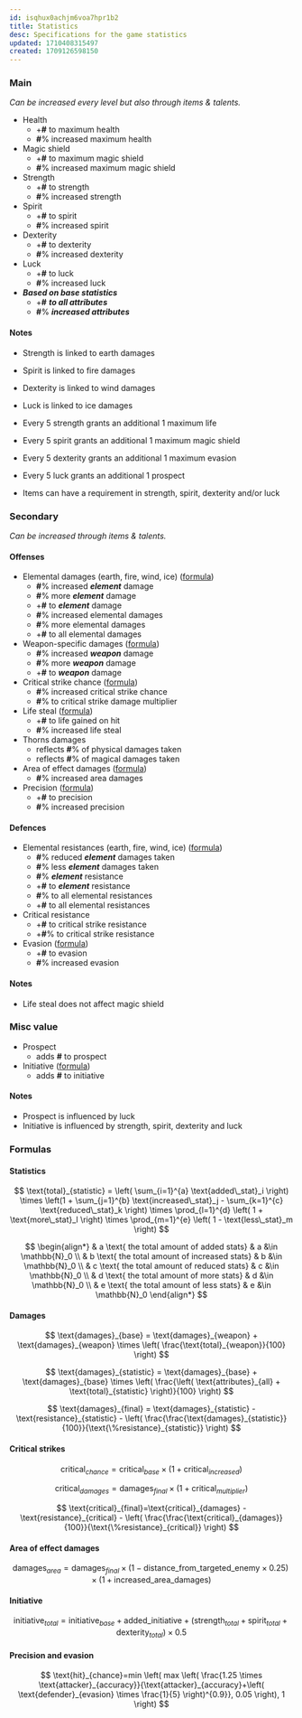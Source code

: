 ```yaml
---
id: isqhux0achjm6voa7hpr1b2
title: Statistics
desc: Specifications for the game statistics
updated: 1710408315497
created: 1709126598150
---
```


### Main

_Can be increased every level but also through items & talents._

-  Health
   -  +**\#** to maximum health
   -  **\#**% increased maximum health
-  Magic shield
   -  +**\#** to maximum magic shield
   -  **\#**% increased maximum magic shield
-  Strength
   -  +**\#** to strength
   -  **\#**% increased strength
-  Spirit
   -  +**\#** to spirit
   -  **\#**% increased spirit
-  Dexterity
   -  +**\#** to dexterity
   -  **\#**% increased dexterity
-  Luck
   -  +**\#** to luck
   -  **\#**% increased luck
-  _**Based on base statistics**_
   -  +**\#** _**to all attributes**_
   -  **\#**% _**increased attributes**_

#### Notes

-  Strength is linked to earth damages
-  Spirit is linked to fire damages
-  Dexterity is linked to wind damages
-  Luck is linked to ice damages

-  Every 5 strength grants an additional 1 maximum life
-  Every 5 spirit grants an additional 1 maximum magic shield
-  Every 5 dexterity grants an additional 1 maximum evasion
-  Every 5 luck grants an additional 1 prospect

-  Items can have a requirement in strength, spirit, dexterity and/or luck

### Secondary

_Can be increased through items & talents._

#### Offenses

-  Elemental damages (earth, fire, wind, ice) ([formula](#statistics))
   -  **\#**% increased **_element_** damage
   -  **\#**% more **_element_** damage
   -  +**\#** to **_element_** damage
   -  **\#**% increased elemental damages
   -  **\#**% more elemental damages
   -  +**\#** to all elemental damages
-  Weapon-specific damages ([formula](#damages))
   -  **\#**% increased **_weapon_** damage
   -  **\#**% more **_weapon_** damage
   -  +**\#** to **_weapon_** damage
-  Critical strike chance ([formula](#critical-strike-chance))
   -  **\#**% increased critical strike chance
   -  **\#**% to critical strike damage multiplier
-  Life steal ([formula](#life-steal))
   -  +**\#** to life gained on hit
   -  **\#**% increased life steal
-  Thorns damages
   -  reflects **\#**% of physical damages taken
   -  reflects **\#**% of magical damages taken
-  Area of effect damages ([formula](#area-of-effect-damages))
   -  **\#**% increased area damages
-  Precision ([formula](#precision-and-evasion))
   -  +**\#** to precision
   -  **\#**% increased precision

#### Defences

-  Elemental resistances (earth, fire, wind, ice) ([formula](#damages))
   -  **\#**% reduced **_element_** damages taken
   -  **\#**% less **_element_** damages taken
   -  **\#**% **_element_** resistance
   -  +**\#** to **_element_** resistance
   -  **\#**% to all elemental resistances
   -  +**\#** to all elemental resistances
-  Critical resistance
   -  +**\#** to critical strike resistance
   -  +**\#**% to critical strike resistance
-  Evasion ([formula](#precision-and-evasion))
   -  +**\#** to evasion
   -  **\#**% increased evasion

#### Notes

-  Life steal does not affect magic shield

### Misc value

-  Prospect
   -  adds **\#** to prospect
-  Initiative ([formula](#initiative))
   -  adds **\#** to initiative

#### Notes

-  Prospect is influenced by luck
-  Initiative is influenced by strength, spirit, dexterity and luck

### Formulas

#### Statistics

$$
\text{total}_{statistic} = \left( \sum_{i=1}^{a} \text{added\_stat}_i \right) \times \left(1 + \sum_{j=1}^{b} \text{increased\_stat}_j - \sum_{k=1}^{c} \text{reduced\_stat}_k \right) \times \prod_{l=1}^{d} \left( 1 + \text{more\_stat}_l \right) \times \prod_{m=1}^{e} \left( 1 - \text{less\_stat}_m \right)
$$

$$
\begin{align*}
& a \text{ the total amount of added stats} & a &\in \mathbb{N}_0 \\
& b \text{ the total amount of increased stats} & b &\in \mathbb{N}_0 \\
& c \text{ the total amount of reduced stats} & c &\in \mathbb{N}_0 \\
& d \text{ the total amount of more stats} & d &\in \mathbb{N}_0 \\
& e \text{ the total amount of less stats} & e &\in \mathbb{N}_0
\end{align*}
$$

#### Damages

$$
\text{damages}_{base} = \text{damages}_{weapon} + \text{damages}_{weapon} \times \left( \frac{\text{total}_{weapon}}{100} \right)
$$

$$
\text{damages}_{statistic} = \text{damages}_{base} + \text{damages}_{base} \times \left( \frac{\left( \text{attributes}_{all} + \text{total}_{statistic} \right)}{100} \right)
$$

$$
\text{damages}_{final} = \text{damages}_{statistic} - \text{resistance}_{statistic} - \left( \frac{\frac{\text{damages}_{statistic}}{100}}{\text{\%resistance}_{statistic}} \right)
$$

#### Critical strikes

$$
\text{critical}_{chance}=\text{critical}_{base} \times (1+{\text{critical}_{increased}})
$$

$$
\text{critical}_{damages}=\text{damages}_{final} \times (1+{\text{critical}_{multiplier}})
$$

$$
\text{critical}_{final}=\text{critical}_{damages} - \text{resistance}_{critical} - \left( \frac{\frac{\text{critical}_{damages}}{100}}{\text{\%resistance}_{critical}} \right)
$$

#### Area of effect damages

$$
\text{damages}_{area}=\text{damages}_{final} \times (1-\text{distance\_from\_targeted\_enemy} \times 0.25) \times (1+\text{increased\_area\_damages})
$$

#### Initiative

$$
\text{initiative}_{total}=\text{initiative}_{base}+\text{added\_initiative}+(\text{strength}_{total}+\text{spirit}_{total}+\text{dexterity}_{total}) \times 0.5
$$

#### Precision and evasion

$$
\text{hit}_{chance}=min \left( max \left( \frac{1.25 \times \text{attacker}_{accuracy}}{\text{attacker}_{accuracy}+\left( \text{defender}_{evasion} \times \frac{1}{5} \right)^{0.9}}, 0.05 \right), 1 \right)
$$
